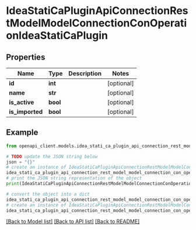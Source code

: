 # IdeaStatiCaPluginApiConnectionRestModelModelConnectionConOperationIdeaStatiCaPlugin


## Properties

Name | Type | Description | Notes
------------ | ------------- | ------------- | -------------
**id** | **int** |  | [optional] 
**name** | **str** |  | [optional] 
**is_active** | **bool** |  | [optional] 
**is_imported** | **bool** |  | [optional] 

## Example

```python
from openapi_client.models.idea_stati_ca_plugin_api_connection_rest_model_model_connection_con_operation_idea_stati_ca_plugin import IdeaStatiCaPluginApiConnectionRestModelModelConnectionConOperationIdeaStatiCaPlugin

# TODO update the JSON string below
json = "{}"
# create an instance of IdeaStatiCaPluginApiConnectionRestModelModelConnectionConOperationIdeaStatiCaPlugin from a JSON string
idea_stati_ca_plugin_api_connection_rest_model_model_connection_con_operation_idea_stati_ca_plugin_instance = IdeaStatiCaPluginApiConnectionRestModelModelConnectionConOperationIdeaStatiCaPlugin.from_json(json)
# print the JSON string representation of the object
print(IdeaStatiCaPluginApiConnectionRestModelModelConnectionConOperationIdeaStatiCaPlugin.to_json())

# convert the object into a dict
idea_stati_ca_plugin_api_connection_rest_model_model_connection_con_operation_idea_stati_ca_plugin_dict = idea_stati_ca_plugin_api_connection_rest_model_model_connection_con_operation_idea_stati_ca_plugin_instance.to_dict()
# create an instance of IdeaStatiCaPluginApiConnectionRestModelModelConnectionConOperationIdeaStatiCaPlugin from a dict
idea_stati_ca_plugin_api_connection_rest_model_model_connection_con_operation_idea_stati_ca_plugin_from_dict = IdeaStatiCaPluginApiConnectionRestModelModelConnectionConOperationIdeaStatiCaPlugin.from_dict(idea_stati_ca_plugin_api_connection_rest_model_model_connection_con_operation_idea_stati_ca_plugin_dict)
```
[[Back to Model list]](../README.md#documentation-for-models) [[Back to API list]](../README.md#documentation-for-api-endpoints) [[Back to README]](../README.md)


